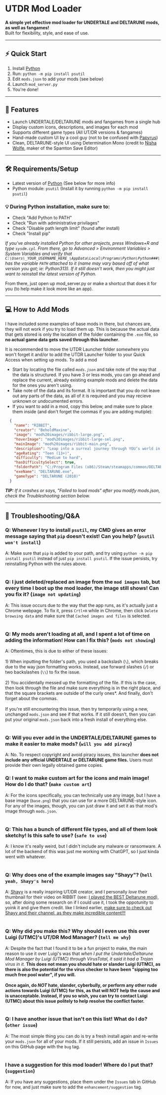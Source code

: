# UTDR Mod Loader

**A simple yet effective mod loader for UNDERTALE and DELTARUNE mods, as well as fangames!**  
Built for flexibility, style, and ease of use.

---

## ⚡ Quick Start
1. Install [Python](https://www.python.org/downloads/)
2. Run: `python -m pip install psutil`
3. Edit `mods.json` to add your mods (see below)
4. Launch `mod_server.py`
5. You're done!

---

## 🚀 Features

* Launch UNDERTALE/DELTARUNE mods and fangames from a single hub
* Display custom icons, descriptions, and images for each mod
* Supports different game types (All UT/DR versions & fangames)
* Hand-made custom UI by a cool guy (not to be confused with [Papyrus](https://undertale.fandom.com/wiki/Papyrus))
* Clean, DELTARUNE-style UI using Determination Mono (credit to [Nisha Wolfe](https://saveeditor.spamton.com/), maker of the Spamton Save Editor)

---

## 🛠️ Requirements/Setup

* Latest version of [Python](https://www.python.org/downloads/) (See below for more info)
* Python module: `psutil` (Install it by running `python -m pip install psutil`)

### 💡 During Python installation, make sure to:
* Check "Add Python to PATH"
* Check "Run with administrative privilages"
* Check "Disable path length limit" (found after install)
* Check "Install pip"

*If you've already installed Python for other projects, press Windows+R and type `sysdm.cpl`. From there, go to Advanced > Environment Variables > System Variables and verify that `C:\Users\_YOUR_USERNAME_HERE_\AppData\Local\Programs\Python\Python###\` has the variable `PATH` attached to it (name may vary based off of what version you got; ie: Python313). If it still doesn't work, then you might just want to reinstall the latest version of Python.*

From there, just open up mod_server.py or make a shortcut that does it for you (to help make it look more like an app).

---

## 💻 How to Add Mods

I have included some examples of base mods in there, but chances are, they will not work if you try to load them up. This is because the actual data that gets stored is only the location of the folder containing the `.exe` file, so **no actual game data gets saved through this launcher**.

It is recommended to move the UTDR Launcher folder somewhere you won't forget it and/or to add the UTDR Launcher folder to your Quick Access when setting up mods.
To add a mod
* Start by locating the file called *`mods.json`* and take note of the way that the data is structured. If you have 3 or less mods, you can go ahead and replace the current, already existing example mods and delete the data for the ones you aren't using.
* Take note of the data and its format. It is important that you do not leave out any parts of the data, as all of it is required and you may recieve unknown or undocumented errors.
* If you want to add in a mod, copy this below, and make sure to place them inside (and don't forget the commas if you are adding mutiple):
```json
  {
    "name": "RIBBIT",
    "creator": "BeholdMaxine",
    "image": "mod%20images/ribbit-large.png",
    "hoverImage": "mod%20images/ribbit-large-sel.png",
    "mainImage": "mod%20images/ribbit-main.png",
    "description": "Leap into a surreal journey through YOU’s world in RIBBIT, a bizarre and stylish DELTARUNE mod packed with weird humor, striking visuals, and unpredictable twists.",
    "ageRating": "Teen (13+)",
    "difficulty": "Medium to hard",
    "hasDifficultySelect": true,
    "folderPath": "C:/Program Files (x86)/Steam/steamapps/common/DELTARUNE Mods/RIBBIT",
    "exeName": "DELTARUNE.exe",
    "gameType": "DELTARUNE (2018)"
  }
```
___TIP:___ *If it crashes or says, "Failed to load mods" after you modify mods.json, check the Troubleshooting section below.*

---

## 🔧 Troubleshooting/Q&A

### Q: Whenever I try to install `psutil`, my CMD gives an error message saying that `pip` doesn't exist! Can you help? (`psutil won't install`)
A: Make sure that `pip` is added to your path, and try using `python -m pip install psutil` instead of just `pip install psutil`. If the issue persists, try reinstalling Python with the rules above.
<br/>
<br/>
### Q: I just deleted/replaced an image from the `mod images` tab, but every time I boot up the mod loader, the image still shows! Can you fix it? (`image not updating`)
A: This issue occurs due to the way that the app runs, as it's actually just a Chrome webpage. To fix it, press `Crtl+H` while in Chrome, then click `Delete browsing data` and make sure that `Cached images and files` is selected.
<br/>
<br/>
### Q: My mods aren't loading at all, and I spent a lot of time on adding the information! How can I fix this? (`mods not showing`)
A: Oftentimes, this is due to either of these issues:
<br/>
<br/>1) When inputting the folder's path, you used a backslash (`\`), which breaks due to the way json formatting works. Instead, use forward slashes (`/`) or two backslashes (`\\`) to fix the issue.
<br/>
<br/>2) You accidentally messed up the formatting of the file. If this is the case, then look through the file and make sure everything is in the right place, and that the square brackets are outside of the curly ones*. And finally, don't forget about the commas.
<br/>
<br/>If you're still encountering this issue, then try temporarily using a new, unchanged `mods.json` and see if that works. If it still doesn't, then you can put your original `mods.json` back into a fresh install of everything else.
<br/>
<br/>
### Q: Will you ever add in the UNDERTALE/DELTARUNE games to make it easier to make mods? (`will you add piracy`)
A: No. To respect copyright and avoid piracy issues, this launcher **does not include any official UNDERTALE or DELTARUNE game files.** Users must provide their own legally obtained game copies. 
### Q: I want to make custom art for the icons and main image! How do I do that? (`make custom art`)
A: For the icons specifically, you can technically use any image, but I have a base image (`base.png`) that you can use for a more DELTARUNE-style icon. For any of the images, though, you can just draw it and set it as that mod's image through `mods.json`.
<br/>
<br/>
### Q: This has a bunch of different file types, and all of them look sketchy! Is this safe to use? (`safe to use`)
A: I know it's really weird, but I didn't include any malware or ransomware. A lot of the backend of this was just me working with ChatGPT, so I just kinda went with whatever.
<br/>
<br/>
### Q: Why does one of the example images say "Shayy"? (`hell yeah, Shayy's here`)
A: [Shayy](https://www.youtube.com/@ShayyTV?sub_confirmation=1) is a really inspiring UT/DR creator, and I personally *love* their thumbnail for their video on RIBBIT (see: [I played the BEST Deltarune mod](https://www.youtube.com/watch?v=aHsDcya7ArY?)), so, after doing some research on if I could use it, I took the oppotunity to yoink it and give them credit. like I linked earlier, [make sure to check out Shayy and their channel, as they make incredible content!!!](https://www.youtube.com/@ShayyTV?sub_confirmation=1)
<br/>
<br/>
### Q: Why did you make this? Why should I even use this over Luigi (UTMC)'s UT/DR Mod Manager? (`tell me why`)
A: Despite the fact that I found it to be a fun project to make, the main reason to use it over Luigi's was that *when I put the Undertale/Deltarune Mod Manager by Luigi (UTMC) through VirusTotal, it said it had a Trojan virus in it.* **This does not mean you should hate or slander Luigi (UTMC), as there is also the potential for the virus checker to have been "sipping too much free pool water", if you will.
<br/>
<br/>Once again, do _NOT_ hate, slander, cyberbully, or perform any other rude actions towards Luigi (UTMC) for this, as that will NOT help the cause and is unacceptable. Instead, if you so wish, you can try to contact Luigi (UTMC) about this issue politely to help resolve the conflict faster.**
<br/>
<br/>
### Q: I have another issue that isn't on this list! What do I do? (`other issue`)
A: The most simple thing you can do is try a fresh install again and re-write your `mods.json` for all of your mods. If it still persists, add an issue in `Issues` on this GitHub page with the `bug` tag.
<br/>
<br/>
### I have a suggestion for this mod loader! Where do I put that? (`suggestion`)
A: If you have any suggestions, place them under the `Issues` tab in GitHub for now, and just make sure to add the `enhancement/suggestion` tag.
